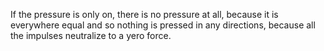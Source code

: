 If the pressure is only on, there is no pressure at all, because it is everywhere equal and so nothing is pressed in any directions, because all the impulses neutralize to a yero force.